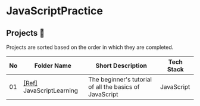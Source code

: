 # JavaScriptPractice

## Projects 🚀

Projects are sorted based on the order in which they are completed.

| No | Folder Name                                                                       | Short Description                                          | Tech Stack       |
| -- | --------------------------------------------------------------------------------- | ---------------------------------------------------------- | ---------------- |
| 01 | [[Ref]](https://www.youtube.com/watch?v=Zi-Q0t4gMC8&t=3148s) JavaScriptLearning | The beginner's tutorial of all the basics of JavaScript | JavaScript|
